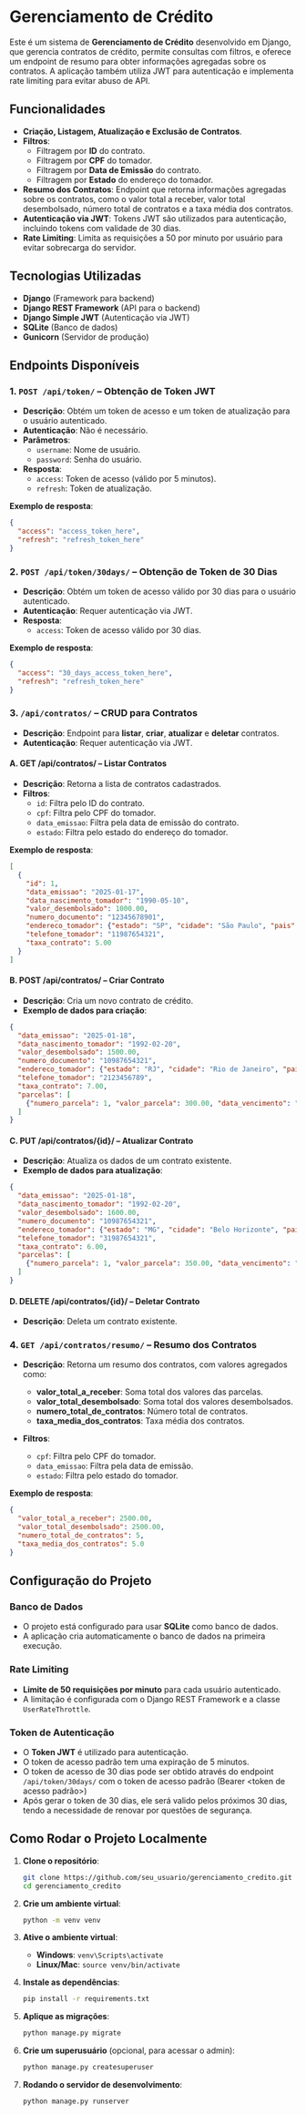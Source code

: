 
# Gerenciamento de Crédito

Este é um sistema de **Gerenciamento de Crédito** desenvolvido em Django, que gerencia contratos de crédito, permite consultas com filtros, e oferece um endpoint de resumo para obter informações agregadas sobre os contratos. A aplicação também utiliza JWT para autenticação e implementa rate limiting para evitar abuso de API.

## Funcionalidades

- **Criação, Listagem, Atualização e Exclusão de Contratos**.
- **Filtros**:
  - Filtragem por **ID** do contrato.
  - Filtragem por **CPF** do tomador.
  - Filtragem por **Data de Emissão** do contrato.
  - Filtragem por **Estado** do endereço do tomador.
- **Resumo dos Contratos**: Endpoint que retorna informações agregadas sobre os contratos, como o valor total a receber, valor total desembolsado, número total de contratos e a taxa média dos contratos.
- **Autenticação via JWT**: Tokens JWT são utilizados para autenticação, incluindo tokens com validade de 30 dias.
- **Rate Limiting**: Limita as requisições a 50 por minuto por usuário para evitar sobrecarga do servidor.

## Tecnologias Utilizadas

- **Django** (Framework para backend)
- **Django REST Framework** (API para o backend)
- **Django Simple JWT** (Autenticação via JWT)
- **SQLite** (Banco de dados)
- **Gunicorn** (Servidor de produção)

## Endpoints Disponíveis

### 1. **`POST /api/token/`** – Obtenção de Token JWT

- **Descrição**: Obtém um token de acesso e um token de atualização para o usuário autenticado.
- **Autenticação**: Não é necessário.
- **Parâmetros**:
  - `username`: Nome de usuário.
  - `password`: Senha do usuário.
- **Resposta**:
  - `access`: Token de acesso (válido por 5 minutos).
  - `refresh`: Token de atualização.
  
**Exemplo de resposta**:
```json
{
  "access": "access_token_here",
  "refresh": "refresh_token_here"
}
```

### 2. **`POST /api/token/30days/`** – Obtenção de Token de 30 Dias

- **Descrição**: Obtém um token de acesso válido por 30 dias para o usuário autenticado.
- **Autenticação**: Requer autenticação via JWT.
- **Resposta**:
  - `access`: Token de acesso válido por 30 dias.
  
**Exemplo de resposta**:
```json
{
  "access": "30_days_access_token_here",
  "refresh": "refresh_token_here"
}
```

### 3. **`/api/contratos/`** – CRUD para Contratos

- **Descrição**: Endpoint para **listar**, **criar**, **atualizar** e **deletar** contratos.
- **Autenticação**: Requer autenticação via JWT.
  
#### A. **GET /api/contratos/** – Listar Contratos
  - **Descrição**: Retorna a lista de contratos cadastrados.
  - **Filtros**:
    - `id`: Filtra pelo ID do contrato.
    - `cpf`: Filtra pelo CPF do tomador.
    - `data_emissao`: Filtra pela data de emissão do contrato.
    - `estado`: Filtra pelo estado do endereço do tomador.
  
  **Exemplo de resposta**:
  ```json
  [
    {
      "id": 1,
      "data_emissao": "2025-01-17",
      "data_nascimento_tomador": "1990-05-10",
      "valor_desembolsado": 1000.00,
      "numero_documento": "12345678901",
      "endereco_tomador": {"estado": "SP", "cidade": "São Paulo", "pais": "Brasil"},
      "telefone_tomador": "11987654321",
      "taxa_contrato": 5.00
    }
  ]
  ```

#### B. **POST /api/contratos/** – Criar Contrato
  - **Descrição**: Cria um novo contrato de crédito.
  - **Exemplo de dados para criação**:
  ```json
  {
    "data_emissao": "2025-01-18",
    "data_nascimento_tomador": "1992-02-20",
    "valor_desembolsado": 1500.00,
    "numero_documento": "10987654321",
    "endereco_tomador": {"estado": "RJ", "cidade": "Rio de Janeiro", "pais": "Brasil"},
    "telefone_tomador": "2123456789",
    "taxa_contrato": 7.00,
    "parcelas": [
      {"numero_parcela": 1, "valor_parcela": 300.00, "data_vencimento": "2025-03-01"}
    ]
  }
  ```

#### C. **PUT /api/contratos/{id}/** – Atualizar Contrato
  - **Descrição**: Atualiza os dados de um contrato existente.
  - **Exemplo de dados para atualização**:
  ```json
  {
    "data_emissao": "2025-01-18",
    "data_nascimento_tomador": "1992-02-20",
    "valor_desembolsado": 1600.00,
    "numero_documento": "10987654321",
    "endereco_tomador": {"estado": "MG", "cidade": "Belo Horizonte", "pais": "Brasil"},
    "telefone_tomador": "31987654321",
    "taxa_contrato": 6.00,
    "parcelas": [
      {"numero_parcela": 1, "valor_parcela": 350.00, "data_vencimento": "2025-03-10"}
    ]
  }
  ```

#### D. **DELETE /api/contratos/{id}/** – Deletar Contrato
  - **Descrição**: Deleta um contrato existente.

### 4. **`GET /api/contratos/resumo/`** – Resumo dos Contratos

- **Descrição**: Retorna um resumo dos contratos, com valores agregados como:
  - **valor_total_a_receber**: Soma total dos valores das parcelas.
  - **valor_total_desembolsado**: Soma total dos valores desembolsados.
  - **numero_total_de_contratos**: Número total de contratos.
  - **taxa_media_dos_contratos**: Taxa média dos contratos.

- **Filtros**:
  - `cpf`: Filtra pelo CPF do tomador.
  - `data_emissao`: Filtra pela data de emissão.
  - `estado`: Filtra pelo estado do tomador.

**Exemplo de resposta**:
```json
{
  "valor_total_a_receber": 2500.00,
  "valor_total_desembolsado": 2500.00,
  "numero_total_de_contratos": 5,
  "taxa_media_dos_contratos": 5.0
}
```

## Configuração do Projeto

### Banco de Dados

- O projeto está configurado para usar **SQLite** como banco de dados.
- A aplicação cria automaticamente o banco de dados na primeira execução.
  
### Rate Limiting

- **Limite de 50 requisições por minuto** para cada usuário autenticado.
- A limitação é configurada com o Django REST Framework e a classe `UserRateThrottle`.

### Token de Autenticação

- O **Token JWT** é utilizado para autenticação.
- O token de acesso padrão tem uma expiração de 5 minutos.
- O token de acesso de 30 dias pode ser obtido através do endpoint `/api/token/30days/` com o token de acesso padrão (Bearer <token de acesso padrão>)
- Após gerar o token de 30 dias, ele será valido pelos próximos 30 dias, tendo a necessidade de renovar
por questões de segurança.

## Como Rodar o Projeto Localmente

1. **Clone o repositório**:
   ```bash
   git clone https://github.com/seu_usuario/gerenciamento_credito.git
   cd gerenciamento_credito
   ```

2. **Crie um ambiente virtual**:
   ```bash
   python -m venv venv
   ```

3. **Ative o ambiente virtual**:
   - **Windows**: `venv\Scripts\activate`
   - **Linux/Mac**: `source venv/bin/activate`

4. **Instale as dependências**:
   ```bash
   pip install -r requirements.txt
   ```

5. **Aplique as migrações**:
   ```bash
   python manage.py migrate
   ```

6. **Crie um superusuário** (opcional, para acessar o admin):
   ```bash
   python manage.py createsuperuser
   ```

7. **Rodando o servidor de desenvolvimento**:
   ```bash
   python manage.py runserver
   ```
